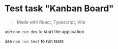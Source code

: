 # Test task "Kanban Board"

> Made with React, Typescript, Vite

use `npm run dev` to start the application

use `npm run test` to run tests
